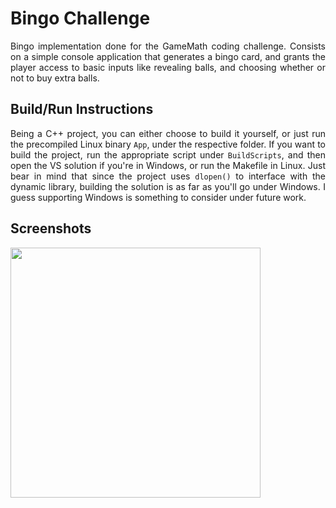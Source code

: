 # Bingo Challenge
<p align="justify">
  Bingo implementation done for the GameMath coding challenge. Consists on a simple console application that generates a bingo card, and grants the player access to basic inputs like revealing balls, and 
  choosing whether or not to buy extra balls. 
</p>

## Build/Run Instructions
<p align="justify">
  Being a C++ project, you can either choose to build it yourself, or just run the precompiled Linux binary <code>App</code>, under the respective folder. If you want to build the project, run the appropriate script under 
  <code>BuildScripts</code>, and then open the VS solution if you're in Windows, or run the Makefile in Linux. Just bear in mind that since the project uses <code>dlopen()</code> to interface with the dynamic 
  library, building the solution is as far as you'll go under Windows. I guess supporting Windows is something to consider under future work.
</p>

## Screenshots
<img src="https://github.com/user-attachments/assets/580900a2-c5e8-4398-b2f5-2da6392fe8a1" width="400">
